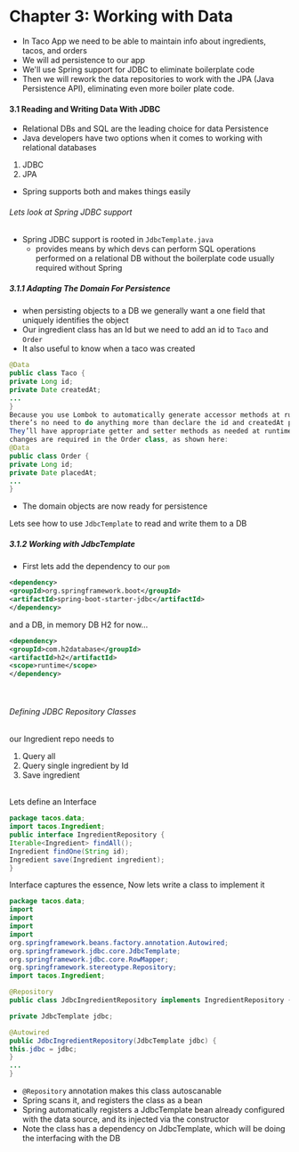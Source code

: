 # Chapter 3: Working with Data

- In Taco App we need to be able to maintain info about ingredients, tacos, and orders
- We will ad persistence to our app
- We'll use Spring support for JDBC to eliminate boilerplate code
- Then we will rework the data repositories to work with the JPA (Java Persistence API), eliminating even more boiler plate code.


#### 3.1 Reading and Writing Data With JDBC
- Relational DBs and SQL are the leading choice for data Persistence
- Java developers have two options when it comes to working with relational databases

1. JDBC
2. JPA

- Spring supports both and makes things easily


###### Lets look at Spring JDBC support
- Spring JDBC support is rooted in `JdbcTemplate.java`
  - provides means by which devs can perform SQL operations performed on a relational DB without the boilerplate code usually required without Spring


##### 3.1.1 Adapting The Domain For Persistence
- when persisting objects to a DB we generally want a one field that uniquely identifies the object
- Our ingredient class has an Id but we need to add an id to `Taco` and `Order`
- It also useful to know when a taco was created

```Java
@Data
public class Taco {
private Long id;
private Date createdAt;
...
}
Because you use Lombok to automatically generate accessor methods at runtime,
there’s no need to do anything more than declare the id and createdAt properties.
They’ll have appropriate getter and setter methods as needed at runtime. Similar
changes are required in the Order class, as shown here:
@Data
public class Order {
private Long id;
private Date placedAt;
...
}
```

- The domain objects are now ready for persistence


Lets see how to use `JdbcTemplate` to read and write them to a DB
<br>
##### 3.1.2 Working with JdbcTemplate

- First lets add the dependency to our `pom`
```xml
<dependency>
<groupId>org.springframework.boot</groupId>
<artifactId>spring-boot-starter-jdbc</artifactId>
</dependency>
```

and a DB, in memory DB H2 for now...

```XML
<dependency>
<groupId>com.h2database</groupId>
<artifactId>h2</artifactId>
<scope>runtime</scope>
</dependency>
```
<br>


###### Defining JDBC Repository Classes
our Ingredient repo needs to
1) Query all
2) Query single ingredient by Id
3) Save ingredient

<br>
Lets define an Interface

```Java
package tacos.data;
import tacos.Ingredient;
public interface IngredientRepository {
Iterable<Ingredient> findAll();
Ingredient findOne(String id);
Ingredient save(Ingredient ingredient);
}
```

Interface captures the essence, Now lets write a class to implement it

```JAVA
package tacos.data;
import
import
import
import
org.springframework.beans.factory.annotation.Autowired;
org.springframework.jdbc.core.JdbcTemplate;
org.springframework.jdbc.core.RowMapper;
org.springframework.stereotype.Repository;
import tacos.Ingredient;

@Repository
public class JdbcIngredientRepository implements IngredientRepository {

private JdbcTemplate jdbc;

@Autowired
public JdbcIngredientRepository(JdbcTemplate jdbc) {
this.jdbc = jdbc;
}
...
}
```


- `@Repository` annotation makes this class autoscanable
- Spring scans it, and registers the class as a bean
- Spring automatically registers a JdbcTemplate bean already configured with the data source, and its injected via the constructor
- Note the class has a dependency on JdbcTemplate, which will be doing the interfacing with the DB
